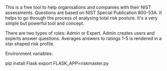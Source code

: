 This is a free tool to help organisations and companies with their NIST assessments. Questions are based on NIST Special Publication 800-53A. It helps to go through the process of analysing total risk posture. It's a very simple but powerful tool and concept. 

There are two types of roles: Admin or Expert. Admin creates users and experts answer questions. Averages answers to ratings 1-5 is rendered in a star shaped risk profile.

Environment variables: 

pip install Flask
export FLASK_APP=riskmaster.py

